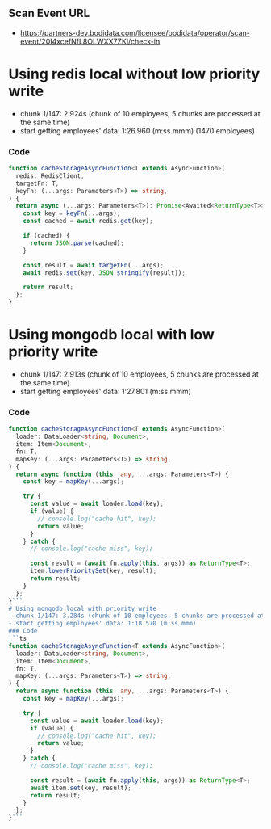 ## Scan Event URL
- https://partners-dev.bodidata.com/licensee/bodidata/operator/scan-event/20I4xcefNfL8OLWXX7ZKl/check-in

# Using redis local without low priority write
- chunk 1/147: 2.924s (chunk of 10 employees, 5 chunks are processed at the same time)
- start getting employees' data: 1:26.960 (m:ss.mmm) (1470 employees)
### Code
```ts
function cacheStorageAsyncFunction<T extends AsyncFunction>(
  redis: RedisClient,
  targetFn: T,
  keyFn: (...args: Parameters<T>) => string,
) {
  return async (...args: Parameters<T>): Promise<Awaited<ReturnType<T>>> => {
    const key = keyFn(...args);
    const cached = await redis.get(key);

    if (cached) {
      return JSON.parse(cached);
    }

    const result = await targetFn(...args);
    await redis.set(key, JSON.stringify(result));

    return result;
  };
}
```
# Using mongodb local with low priority write
- chunk 1/147: 2.913s (chunk of 10 employees, 5 chunks are processed at the same time)
- start getting employees' data: 1:27.801 (m:ss.mmm)
### Code
```ts
function cacheStorageAsyncFunction<T extends AsyncFunction>(
  loader: DataLoader<string, Document>,
  item: Item<Document>,
  fn: T,
  mapKey: (...args: Parameters<T>) => string,
) {
  return async function (this: any, ...args: Parameters<T>) {
    const key = mapKey(...args);

    try {
      const value = await loader.load(key);
      if (value) {
        // console.log("cache hit", key);
        return value;
      }
    } catch {
      // console.log("cache miss", key);

      const result = (await fn.apply(this, args)) as ReturnType<T>;
      item.lowerPrioritySet(key, result);
      return result;
    }
  };
}```
# Using mongodb local with priority write
- chunk 1/147: 3.284s (chunk of 10 employees, 5 chunks are processed at the same time)
- start getting employees' data: 1:18.570 (m:ss.mmm)
### Code
```ts
function cacheStorageAsyncFunction<T extends AsyncFunction>(
  loader: DataLoader<string, Document>,
  item: Item<Document>,
  fn: T,
  mapKey: (...args: Parameters<T>) => string,
) {
  return async function (this: any, ...args: Parameters<T>) {
    const key = mapKey(...args);

    try {
      const value = await loader.load(key);
      if (value) {
        // console.log("cache hit", key);
        return value;
      }
    } catch {
      // console.log("cache miss", key);

      const result = (await fn.apply(this, args)) as ReturnType<T>;
      await item.set(key, result);
      return result;
    }
  };
}```